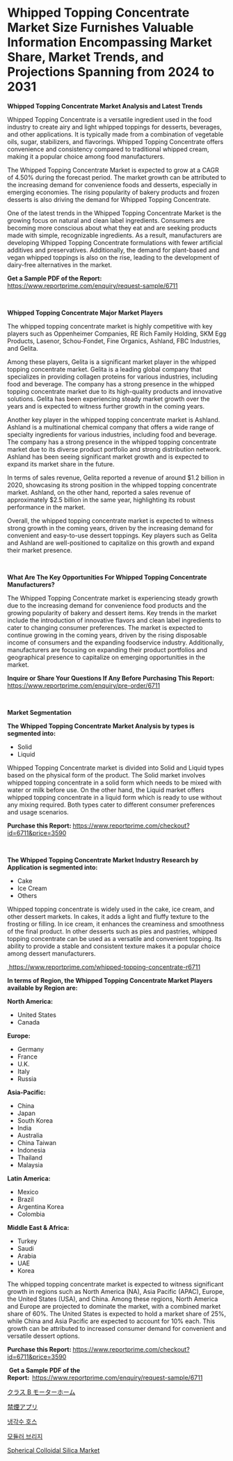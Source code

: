 <p><h1>Whipped Topping Concentrate Market Size Furnishes Valuable Information Encompassing Market Share, Market Trends, and Projections Spanning from 2024 to 2031</h1></p><p><strong>Whipped Topping Concentrate Market Analysis and Latest Trends</strong></p>
<p><p>Whipped Topping Concentrate is a versatile ingredient used in the food industry to create airy and light whipped toppings for desserts, beverages, and other applications. It is typically made from a combination of vegetable oils, sugar, stabilizers, and flavorings. Whipped Topping Concentrate offers convenience and consistency compared to traditional whipped cream, making it a popular choice among food manufacturers.</p><p>The Whipped Topping Concentrate Market is expected to grow at a CAGR of 4.50% during the forecast period. The market growth can be attributed to the increasing demand for convenience foods and desserts, especially in emerging economies. The rising popularity of bakery products and frozen desserts is also driving the demand for Whipped Topping Concentrate.</p><p>One of the latest trends in the Whipped Topping Concentrate Market is the growing focus on natural and clean label ingredients. Consumers are becoming more conscious about what they eat and are seeking products made with simple, recognizable ingredients. As a result, manufacturers are developing Whipped Topping Concentrate formulations with fewer artificial additives and preservatives. Additionally, the demand for plant-based and vegan whipped toppings is also on the rise, leading to the development of dairy-free alternatives in the market.</p></p>
<p><strong>Get a Sample PDF of the Report:&nbsp;</strong> <a href="https://www.reportprime.com/enquiry/request-sample/6711">https://www.reportprime.com/enquiry/request-sample/6711</a></p>
<p>&nbsp;</p>
<p><strong>Whipped Topping Concentrate Major Market Players</strong></p>
<p><p>The whipped topping concentrate market is highly competitive with key players such as Oppenheimer Companies, RE Rich Family Holding, SKM Egg Products, Lasenor, Schou-Fondet, Fine Organics, Ashland, FBC Industries, and Gelita. </p><p>Among these players, Gelita is a significant market player in the whipped topping concentrate market. Gelita is a leading global company that specializes in providing collagen proteins for various industries, including food and beverage. The company has a strong presence in the whipped topping concentrate market due to its high-quality products and innovative solutions. Gelita has been experiencing steady market growth over the years and is expected to witness further growth in the coming years.</p><p>Another key player in the whipped topping concentrate market is Ashland. Ashland is a multinational chemical company that offers a wide range of specialty ingredients for various industries, including food and beverage. The company has a strong presence in the whipped topping concentrate market due to its diverse product portfolio and strong distribution network. Ashland has been seeing significant market growth and is expected to expand its market share in the future.</p><p>In terms of sales revenue, Gelita reported a revenue of around $1.2 billion in 2020, showcasing its strong position in the whipped topping concentrate market. Ashland, on the other hand, reported a sales revenue of approximately $2.5 billion in the same year, highlighting its robust performance in the market.</p><p>Overall, the whipped topping concentrate market is expected to witness strong growth in the coming years, driven by the increasing demand for convenient and easy-to-use dessert toppings. Key players such as Gelita and Ashland are well-positioned to capitalize on this growth and expand their market presence.</p></p>
<p>&nbsp;</p>
<p><strong>What Are The Key Opportunities For Whipped Topping Concentrate Manufacturers?</strong></p>
<p><p>The Whipped Topping Concentrate market is experiencing steady growth due to the increasing demand for convenience food products and the growing popularity of bakery and dessert items. Key trends in the market include the introduction of innovative flavors and clean label ingredients to cater to changing consumer preferences. The market is expected to continue growing in the coming years, driven by the rising disposable income of consumers and the expanding foodservice industry. Additionally, manufacturers are focusing on expanding their product portfolios and geographical presence to capitalize on emerging opportunities in the market.</p></p>
<p><strong>Inquire or Share Your Questions If Any Before Purchasing This Report:</strong> <a href="https://www.reportprime.com/enquiry/pre-order/6711">https://www.reportprime.com/enquiry/pre-order/6711</a></p>
<p>&nbsp;</p>
<p><strong>Market Segmentation</strong></p>
<p><strong>The Whipped Topping Concentrate Market Analysis by types is segmented into:</strong></p>
<p><ul><li>Solid</li><li>Liquid</li></ul></p>
<p><p>Whipped Topping Concentrate market is divided into Solid and Liquid types based on the physical form of the product. The Solid market involves whipped topping concentrate in a solid form which needs to be mixed with water or milk before use. On the other hand, the Liquid market offers whipped topping concentrate in a liquid form which is ready to use without any mixing required. Both types cater to different consumer preferences and usage scenarios.</p></p>
<p><strong>Purchase this Report:&nbsp;</strong><a href="https://www.reportprime.com/checkout?id=6711&price=3590">https://www.reportprime.com/checkout?id=6711&price=3590</a></p>
<p>&nbsp;</p>
<p><strong>The Whipped Topping Concentrate Market Industry Research by Application is segmented into:</strong></p>
<p><ul><li>Cake</li><li>Ice Cream</li><li>Others</li></ul></p>
<p><p>Whipped topping concentrate is widely used in the cake, ice cream, and other dessert markets. In cakes, it adds a light and fluffy texture to the frosting or filling. In ice cream, it enhances the creaminess and smoothness of the final product. In other desserts such as pies and pastries, whipped topping concentrate can be used as a versatile and convenient topping. Its ability to provide a stable and consistent texture makes it a popular choice among dessert manufacturers.</p></p>
<p><a href="https://www.reportprime.com/whipped-topping-concentrate-r6711">&nbsp;https://www.reportprime.com/whipped-topping-concentrate-r6711</a></p>
<p><strong>In terms of Region, the Whipped Topping Concentrate Market Players available by Region are:</strong></p>
<p>
    <p> <strong> North America: </strong>
        <ul>
            <li>United States</li>
            <li>Canada</li>
        </ul>
        </p> 
    <p> <strong> Europe: </strong>
        <ul>
            <li>Germany</li>
            <li>France</li>
            <li>U.K.</li>
            <li>Italy</li>
            <li>Russia</li>
        </ul>
        </p> 
    <p> <strong> Asia-Pacific: </strong>
        <ul>
            <li>China</li>
            <li>Japan</li>
            <li>South Korea</li>
            <li>India</li>
            <li>Australia</li>
            <li>China Taiwan</li>
            <li>Indonesia</li>
            <li>Thailand</li>
            <li>Malaysia</li>
        </ul>
        </p> 
    <p> <strong> Latin America: </strong>
        <ul>
            <li>Mexico</li>
            <li>Brazil</li>
            <li>Argentina Korea</li>
            <li>Colombia</li>
        </ul>
        </p> 
    <p> <strong> Middle East & Africa: </strong>
        <ul>
            <li>Turkey</li>
            <li>Saudi</li>
            <li>Arabia</li>
            <li>UAE</li>
            <li>Korea</li>
        </ul>
    </p>
    </p>
<p><p>The whipped topping concentrate market is expected to witness significant growth in regions such as North America (NA), Asia Pacific (APAC), Europe, the United States (USA), and China. Among these regions, North America and Europe are projected to dominate the market, with a combined market share of 60%. The United States is expected to hold a market share of 25%, while China and Asia Pacific are expected to account for 10% each. This growth can be attributed to increased consumer demand for convenient and versatile dessert options.</p></p>
<p><strong>Purchase this Report: </strong><a href="https://www.reportprime.com/checkout?id=6711&price=3590">https://www.reportprime.com/checkout?id=6711&price=3590</a></p>
<p>&nbsp;<strong>Get a Sample PDF of the Report:&nbsp;&nbsp;</strong><a href="https://www.reportprime.com/enquiry/request-sample/6711">https://www.reportprime.com/enquiry/request-sample/6711</a></p>
<p><strong></strong></p>
<p><p><a href="https://medium.com/@jasoniller59/%E3%82%B0%E3%83%AD%E3%83%BC%E3%83%90%E3%83%AB%E3%81%AA%E3%82%AF%E3%83%A9%E3%82%B9b%E3%83%A2%E3%83%BC%E3%82%BF%E3%83%BC%E3%83%9B%E3%83%BC%E3%83%A0%E5%B8%82%E5%A0%B4%E3%81%AE%E3%83%88%E3%83%AC%E3%83%B3%E3%83%89-%E6%88%90%E9%95%B7%E3%81%AE%E6%A9%9F%E4%BC%9A%E3%81%A8%E8%AA%B2%E9%A1%8C%E3%81%AB%E9%96%A2%E3%81%99%E3%82%8B%E6%B4%9E%E5%AF%9F-2024%E5%B9%B4%E3%81%8B%E3%82%892031%E5%B9%B4%E3%81%BE%E3%81%A7-202a87b1f19e">クラス B モーターホーム</a></p><p><a href="https://medium.com/@mad.jake/%E5%96%AB%E7%85%99%E3%82%84%E3%82%81%E3%82%A2%E3%83%97%E3%83%AA%E6%A5%AD%E7%95%8C%E3%81%AE%E6%B4%9E%E5%AF%9F-2031%E5%B9%B4%E3%81%BE%E3%81%A7%E3%81%AE%E5%B8%82%E5%A0%B4%E3%81%AE%E8%B2%A1%E5%8B%99%E7%8A%B6%E6%B3%81-%E5%B8%82%E5%A0%B4%E8%A6%8F%E6%A8%A1-%E5%8F%8E%E7%9B%8A%E5%88%86%E6%9E%90-eca7d276297b">禁煙アプリ</a></p><p><a href="https://medium.com/@simeonbode1/%EB%83%89%EA%B0%81%EC%88%98-%ED%98%B8%EC%8A%A4-%EC%8B%9C%EC%9E%A5-%EC%A1%B0%EC%82%AC-%EB%B3%B4%EA%B3%A0%EC%84%9C%EC%97%90%EB%8A%94-2024%EB%85%84%EB%B6%80%ED%84%B0-2031%EB%85%84%EA%B9%8C%EC%A7%80-14-8-cagr%EB%A1%9C-%EC%98%88%EC%B8%A1%EB%90%9C-%EC%8B%9C%EC%9E%A5-%EA%B7%9C%EB%AA%A8-%EC%A0%90%EC%9C%A0%EC%9C%A8-%EB%B0%8F-%EC%84%B1%EC%9E%A5%EB%A5%A0-%EB%B6%84%EC%84%9D%EC%9D%B4-%ED%8F%AC%ED%95%A8%EB%90%98%EC%96%B4-%EC%9E%88%EC%8A%B5%EB%8B%88%EB%8B%A4-fdb5d45ab90a">냉각수 호스</a></p><p><a href="https://medium.com/@josefarice/%EA%B8%80%EB%A1%9C%EB%B2%8C-%EB%AA%A8%EB%93%88%EC%8B%9D-%EB%8B%A4%EB%A6%AC-%EC%8B%9C%EC%9E%A5-%EA%B8%B0%ED%9A%8C-%EB%B0%8F-2024%EB%85%84%EB%B6%80%ED%84%B0-2031%EB%85%84%EA%B9%8C%EC%A7%80%EC%9D%98-%EC%98%88%EC%B8%A1-5b78e1fd5ded">모듈러 브리지</a></p><p><a href="https://medium.com/@joanne.harris67856/evaluating-global-spherical-colloidal-silica-market-trends-and-growth-opportunities-by-region-type-3dc10b73bd8b">Spherical Colloidal Silica Market</a></p></p>